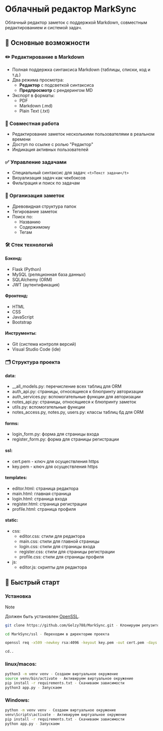 # Облачный редактор MarkSync

Облачный редактор заметок с поддержкой Markdown, совместным редактированием и системой задач.

## 📌 Основные возможности

### ✏️ Редактирование в Markdown
- Полная поддержка синтаксиса Markdown (таблицы, списки, код и т.д.)
- Два режима просмотра:
  - **Редактор** с подсветкой синтаксиса
  - **Предпросмотр** с рендерингом MD
- Экспорт в форматы:
  - PDF
  - Markdown (.md)
  - Plain Text (.txt)

### 👥 Совместная работа
- Редактирование заметок несколькими пользователями в реальном времени
- Доступ по ссылке с ролью "Редактор"
- Индикация активных пользователей

### ✅ Управление задачами
- Специальный синтаксис для задач: `<t>Текст задачи</t>`
- Визуализация задач как чекбоксов
- Фильтрация и поиск по задачам

### 📂 Организация заметок
- Древовидная структура папок
- Тегирование заметок
- Поиск по:
  - Названию
  - Содержимому
  - Тегам

### 🛠️ Стек технологий
#### Бэкенд:
- Flask (Python)
- MySQL (реляционная база данных)
- SQLAlchemy (ORM)
- JWT (аутентификация)

#### Фронтенд:
- HTML
- CSS
- JavaScript
- Bootstrap

#### Инструменты:
- Git (система контроля версий)
- Visual Studio Code (ide)

### 🗂️ Структура проекта
#### data:
  - __all_models.py: перечисление всех таблиц для ORM
  - auth_api.py: страницы, относящиеся к блюпринту авторизации
  - auth_services.py: вспомогательные функции для авторизации
  - notes_api.py: страницы, относящиеся к блюпринту заметок
  - utils.py: вспомогательные функции
  - notes_access.py, notes.py, users.py: классы таблиц бд для ORM
#### forms:
  - login_form.py: форма для страницы входа
  - register_form.py: форма для страницы регистрации
#### ssl:
  - cert.pem - ключ для осуществления https
  - key.pem - ключ для осуществления https
#### templates:
  - editor.html: страница редактора
  - main.html: главная страница
  - login.html: страница входа
  - register.html: страница регистрации
  - profile.html: страница профиля
#### static:
  - css:
    - editor.css: стили для редактора
    - main.css: стили для главной страницы
    - login.css: стили для страницы входа
    - register.css: стили для страницы регистрации
    - profile.css: стили для страницы профиля
  - js:
    - editor.js: скрипты для редактора

## 🚀 Быстрый старт
### Установка
> [!NOTE]
> Должен быть установлен [OpenSSL](https://slproweb.com/products/Win32OpenSSL.html).

```bash
git clone https://github.com/Gelzy788/MarkSync.git - Клонируем репузиторий в нужну папку

cd MarkSync/ssl - Переходим в директорию проекта

openssl req -x509 -newkey rsa:4096 -keyout key.pem -out cert.pem -days 365 -nodes - Создаем ключи для HTTPS подключения

cd..
```

### linux/macos: 
```bash 
python3 -m venv venv - Создаем виртуальное окружение
source venv/bin/activate - Активируем виртуальное окружение
pip install -r requirements.txt - Скачиваем зависимости
python3 app.py - Запускаем
``` 

### Windows: 
```bash 
python -m venv venv - Создаем виртуальное окружение
venv\Scripts\activate - Активируем виртуальное окружение
pip install -r requirements.txt - Скачиваем зависимости
python app.py - Запускаем
```
